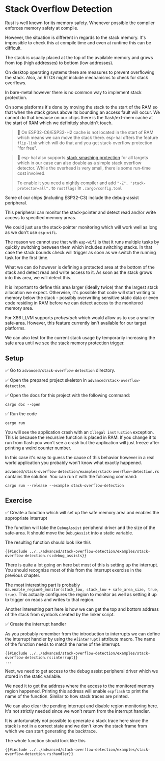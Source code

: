# Stack Overflow Detection

Rust is well known for its memory safety. Whenever possible the compiler enforces memory safety at compile.

However, the situation is different in regards to the stack memory. It's impossible to check this at compile time and even at runtime this can be difficult.

The stack is usually placed at the top of the available memory and grows from top (high addresses) to bottom (low addresses).

On desktop operating systems there are measures to prevent overflowing the stack. Also, an RTOS might include mechanisms to check for stack overflows.

In bare-metal however there is no common way to implement stack protection.

On some platforms it's done by moving the stack to the start of the RAM so that when the stack grows above its bounding an access fault will occur.
We cannot do that because on our chips there is the flash/ext-mem cache at the start of RAM which we definitely shouldn't touch.

> 🔎 On ESP32-C6/ESP32-H2 cache is not located in the start of RAM which means we can move the stack there.
> esp-hal offers the feature `flip-link` which will do that and you get stack-overflow protection "for free".

> 🔎 esp-hal also supports [stack smashing protection](https://doc.rust-lang.org/rustc/exploit-mitigations.html#stack-smashing-protection) for all targets which in our case can also double as a simple stack overflow detector. While the overhead is very small, there is some run-time cost involved.
>
> To enable it you need a nightly compiler and add `"-Z", "stack-protector=all",` to `rustflags` in `.cargo/config.toml`

Some of our chips (including ESP32-C3) include the debug-assist peripheral.

This peripheral can monitor the stack-pointer and detect read and/or write access to specified memory areas.

We could just use the stack-pointer monitoring which will work well as long as we don't use `esp-wifi`.

The reason we cannot use that with `esp-wifi` is that it runs multiple tasks by quickly switching between them which includes switching stacks. In that case the stack bounds check will trigger as soon as we switch the running task for the first time.

What we can do however is defining a protected area at the bottom of the stack and detect read and write access to it. As soon as the stack grows into this area, we will detect this.

It is important to define this area larger (ideally twice) than the largest stack allocation we expect. Otherwise, it's possible that code will start writing to memory below the stack - possibly overwriting sensitive static data or even code residing in RAM before we can detect access to the monitored memory area.

For X86 LLVM supports _probestack_ which would allow us to use a smaller safe-area. However, this feature currently isn't available for our target platforms.

We can also test for the current stack usage by temporarily increasing the safe area until we see the stack memory protection trigger.

## Setup

✅ Go to `advanced/stack-overflow-detection` directory.

✅ Open the prepared project skeleton in `advanced/stack-overflow-detection`.

✅ Open the docs for this project with the following command:

```
cargo doc --open
```

✅ Run the code

```
cargo run
```

You will see the application crash with an `Illegal instruction` exception. This is because the recursive function is placed in RAM.
If you change it to run from flash you won't see a crash but the application will just freeze after printing a weird counter number.

In this case it's easy to guess the cause of this behavior however in a real world application you probably won't know what exactly happened.

`advanced/stack-overflow-detection/examples/stack-overflow-detection.rs` contains the solution. You can run it with the following command:

```shell
cargo run --release --example stack-overflow-detection
```

## Exercise

✅ Create a function which will set up the safe memory area and enables the appropriate interrupt

The function will take the `DebugAssist` peripheral driver and the size of the safe-area.
It should move the `DebugAssist` into a static variable.

The resulting function should look like this
```rust,ignore
{{#include ../../advanced/stack-overflow-detection/examples/stack-overflow-detection.rs:debug_assists}}
```

There is quite a lot going on here but most of this is setting up the interrupt.
You should recognize most of this from the interrupt exercise in the previous chapter.

The most interesting part is probably `da.enable_region0_monitor(stack_low, stack_low + safe_area_size, true, true)`.
This actually configures the region to monitor as well as setting it up to trigger on reads and writes to that region.

Another interesting part here is how we can get the top and bottom address of the stack from symbols created by the linker script.

✅ Create the interrupt handler

As you probably remember from the introduction to interrupts we can define the interrupt handler by using the `#[interrupt]` attribute macro.
The name of the function needs to match the name of the interrupt.

```rust,ignore
{{#include ../../advanced/stack-overflow-detection/examples/stack-overflow-detection.rs:interrupt}}
...
```

Next, we need to get access to the debug assist peripheral driver which we stored in the static variable.

We need it to get the address where the access to the monitored memory region happened.
Printing this address will enable `espflash` to print the name of the function. Similar to how stack traces are printed.

We can also clear the pending interrupt and disable region monitoring here. It's not strictly needed since we won't return from the interrupt handler.

It is unfortunately not possible to generate a stack trace here since the stack is not in a correct state and we don't know the stack frame from which we can start generating the backtrace.

The whole function should look like this
```rust,ignore
{{#include ../../advanced/stack-overflow-detection/examples/stack-overflow-detection.rs:handler}}
```
